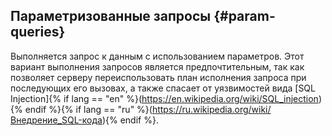 ## Параметризованные запросы {#param-queries}

Выполняется запрос к данным с использованием параметров. Этот вариант выполнения запросов является предпочтительным, так как позволяет серверу переиспользовать план исполнения запроса при последующих его вызовах, а также спасает от уязвимостей вида [SQL Injection]{% if lang == "en" %}(https://en.wikipedia.org/wiki/SQL_injection){% endif %}{% if lang == "ru" %}(https://ru.wikipedia.org/wiki/Внедрение_SQL-кода){% endif %}.
